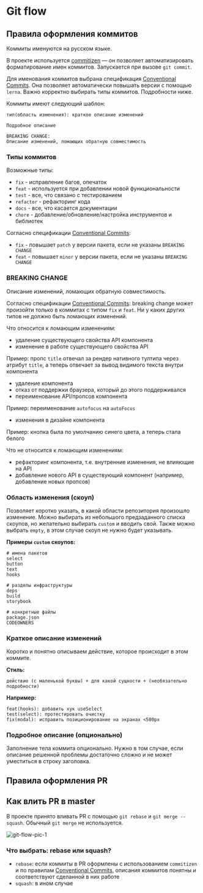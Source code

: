 # Git flow

## Правила оформления коммитов

Коммиты именуются на русском языке.

В проекте используется [commitizen](http://commitizen.github.io/cz-cli/) — он позволяет автоматизировать форматирование имен коммитов. Запускается при вызове `git commit`.

Для именования коммитов выбрана спецификация [Conventional Commits](https://www.conventionalcommits.org/en/v1.0.0/). Она позволяет автоматически повышать версии с помощью `lerna`. Важно корректно выбирать типы коммитов. Подробности ниже.

Коммиты имеют следующий шаблон:

```
тип(область изменения): краткое описание изменений

Подробное описание

BREAKING CHANGE:
Описание изменений, ломающих обратную совместимость
```

### Типы коммитов

Возможные типы:

- `fix` - исправление багов, опечаток
- `feat` - используется при добавлении новой функциональности
- `test` - все, что связано с тестированием
- `refactor` - рефакторинг кода
- `docs` - все, что касается документации
- `chore` - добавление/обновление/настройка инструментов и библиотек

Согласно спецификации [Conventional Commits](https://www.conventionalcommits.org/en/v1.0.0/):

- `fix` - повышает `patch` у версии пакета, если не указаны `BREAKING CHANGE`
- `feat` - повышает `minor` у версии пакета, если не указаны `BREAKING CHANGE`

### BREAKING CHANGE

Описание изменений, ломающих обратную совместимость.

Согласно спецификации [Conventional Commits](https://www.conventionalcommits.org/en/v1.0.0/):
breaking change может произойти только в коммитах с типом `fix` и `feat`. Ни у каких других типов не должно быть ломающих изменений.

Что относится к ломающим изменениям:

- удаление существующего свойства API компонента
- изменение в работе существующего свойства API

Пример: пропс `title` отвечал за рендер нативного тултипа через атрибут `title`, а теперь отвечает за вывод видимого текста внутри компонента
- удаление компонента
- отказ от поддержки браузера, который до этого поддерживался
- переименование API/пропсов компонента

Пример: переименование `autofocus` на `autoFocus`
- изменения в дизайне компонента

Пример: кнопка была по умолчанию синего цвета, а теперь стала белого

Что не относится к ломающим изменениям:

- рефакторинг компонента, т.е. внутренние изменения, не влияющие на API
- добавление нового API в существующий компонент (например, добавление новых пропсов)

### Область изменения (скоуп)

Позволяет коротко указать, в какой области репозитория произошло изменение.
Можно выбирать из небольшого предзаданного списка скоупов, но желательно выбирать `custom` и вводить свой.
Также можно выбрать `empty`, в этом случае скоуп не нужно будет указывать.

**Примеры `custom` скоупов:**

```
# имена пакетов
select
button
text
hooks

# разделы инфраструктуры
deps
build
storybook

# конкретные файлы
package.json
CODEOWNERS
```

### Краткое описание изменений

Коротко и понятно описываем действие, которое происходит в этом коммите.

**Стиль:**

```
действие (с маленькой буквы) + для какой сущности + (необязательно подробности)
```

**Например:**

```
feat(hooks): добавить хук useSelect
test(select): протестировать очистку
fix(modal): исправить позиционирование на экранах <500px
```

### Подробное описание (опционально)

Заполнение тела коммита опционально. Нужно в том случае, если описание решенной проблемы достаточно сложно и не может уместиться в строку заголовка.

## Правила оформления PR

## Как влить PR в master

В проекте принято вливать PR с помощью `git rebase` и `git merge --squash`. Обычный `git merge` не используется.

![git-flow-pic-1](static/git-flow/git-flow-pic-1.png)

### Что выбрать: rebase или squash?

- `rebase`: если коммиты в PR оформлены с использованием `commitizen` и по правилам [Conventional Commits](https://www.conventionalcommits.org/en/v1.0.0/#summary), описания коммитов понятны и соответствуют сделанной в них работе
- `squash`: в ином случае
